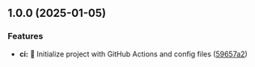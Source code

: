 ## 1.0.0 (2025-01-05)

### Features

* **ci:** 🎉 Initialize project with GitHub Actions and config files ([59657a2](https://github.com/circleeh/workflows-semantic-release/commit/59657a21f9f4baa7c52b2b5008d8cdb7f77953b4))
